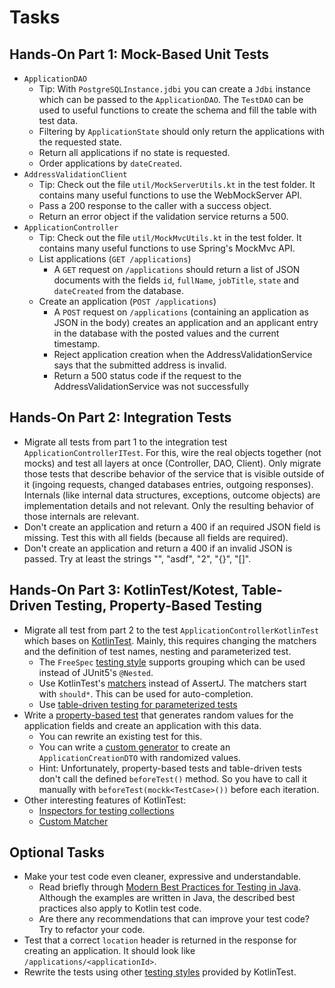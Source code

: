 # Tasks

## Hands-On Part 1: Mock-Based Unit Tests

- `ApplicationDAO`
    - Tip: With `PostgreSQLInstance.jdbi` you can create a `Jdbi` instance which can be passed to the `ApplicationDAO`. The `TestDAO` can be used to useful functions to create the schema and fill the table with test data.
    - Filtering by `ApplicationState` should only return the applications with the requested state.
    - Return all applications if no state is requested.
    - Order applications by `dateCreated`.
- `AddressValidationClient`
    - Tip: Check out the file `util/MockServerUtils.kt` in the test folder. It contains many useful functions to use the WebMockServer API.
    - Pass a 200 response to the caller with a success object.
    - Return an error object if the validation service returns a 500.
- `ApplicationController`
    - Tip: Check out the file `util/MockMvcUtils.kt` in the test folder. It contains many useful functions to use Spring's MockMvc API.
    - List applications (`GET /applications`)
        - A `GET` request on `/applications` should return a list of JSON documents with the fields `id`, `fullName`, `jobTitle`, `state` and `dateCreated` from the database. 
    - Create an application (`POST /applications`)
        - A `POST` request on `/applications` (containing an application as JSON in the body) creates an application and an applicant entry in the database with the posted values and the current timestamp.
        - Reject application creation when the AddressValidationService says that the submitted address is invalid.
        - Return a 500 status code if the request to the AddressValidationService was not successfully

    
## Hands-On Part 2: Integration Tests

- Migrate all tests from part 1 to the integration test `ApplicationControllerITest`. For this, wire the real objects together (not mocks) and test all layers at once (Controller, DAO, Client). Only migrate those tests that describe behavior of the service that is visible outside of it (ingoing requests, changed databases entries, outgoing responses). Internals (like internal data structures, exceptions, outcome objects) are implementation details and not relevant. Only the resulting behavior of those internals are relevant.
- Don't create an application and return a 400 if an required JSON field is missing. Test this with all fields (because all fields are required).
- Don't create an application and return a 400 if an invalid JSON is passed. Try at least the strings "", "asdf", "2", "{}", "[]".


## Hands-On Part 3: KotlinTest/Kotest, Table-Driven Testing, Property-Based Testing

- Migrate all test from part 2 to the test `ApplicationControllerKotlinTest` which bases on [KotlinTest](https://github.com/kotlintest/kotlintest). Mainly, this requires changing the matchers and the definition of test names, nesting and parameterized test.
    - The `FreeSpec` [testing style](https://github.com/kotlintest/kotlintest/blob/master/doc/styles.md) supports grouping which can be used instead of JUnit5's `@Nested`.
    - Use KotlinTest's [matchers](https://github.com/kotlintest/kotlintest/blob/master/doc/matchers.md) instead of AssertJ. The matchers start with `should*`. This can be used for auto-completion.
    - Use [table-driven testing for parameterized tests](https://github.com/kotlintest/kotlintest/blob/master/doc/reference.md#table-driven-testing)
- Write a [property-based test](https://github.com/kotlintest/kotlintest/blob/master/doc/reference.md#property-based-testing-) that generates random values for the application fields and create an application with this data.
    - You can rewrite an existing test for this.
    - You can write a [custom generator](https://github.com/kotlintest/kotlintest/blob/master/doc/reference.md#custom-generators) to create an `ApplicationCreationDTO` with randomized values.
    - Hint: Unfortunately, property-based tests and table-driven tests don't call the defined `beforeTest()` method. So you have to call it manually with `beforeTest(mockk<TestCase>())` before each iteration.  
- Other interesting features of KotlinTest:
    - [Inspectors for testing collections](https://github.com/kotlintest/kotlintest/blob/master/doc/reference.md#inspectors)
    - [Custom Matcher](https://github.com/kotlintest/kotlintest/blob/master/doc/reference.md#custom-matchers)
    
## Optional Tasks

- Make your test code even cleaner, expressive and understandable.
    - Read briefly through [Modern Best Practices for Testing in Java](https://phauer.com/2019/modern-best-practices-testing-java/). Although the examples are written in Java, the described best practices also apply to Kotlin test code. 
    - Are there any recommendations that can improve your test code? Try to refactor your code.
- Test that a correct `location` header is returned in the response for creating an application. It should look like `/applications/<applicationId>`.
- Rewrite the tests using other [testing styles](https://github.com/kotlintest/kotlintest/blob/master/doc/styles.md) provided by KotlinTest.